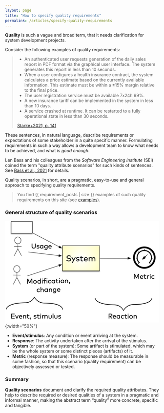 ```yaml
---
layout: page
title: "How to specify quality requirements"
permalink: /articles/specify-quality-requirements
---
```


**Quality** is such a vague and broad term, that it needs clarification for system development projects.

Consider the following examples of quality requirements:

>* An authenticated user requests generation of the daily sales report in PDF format via the graphical user interface. The system generates this report in less than 10 seconds.
>* When a user configures a health insurance contract, the system calculates a price estimate based on the currently available information. This estimate must be within a ±15% margin relative to the final price.
>* The user registration service must be available 7x24h 99%.
>* A new insurance tariff can be implemented in the system in less than 10 days.
>* A service crashed at runtime. It can be restarted to a fully operational state in less than 30 seconds.
>
>[Starke+2021, p. 141](/references/#starke2021software)

These sentences, in natural language, describe requirements or expectations of some stakeholder in a quite specific manner.
Formulating requirements in such a way allows a development team to know what needs to be achieved, and what is _good enough_.

Len Bass and his colleagues from the _Software Engineering Institute_ (SEI) coined the term "quality attribute scenarios" for such kinds of sentences.
See [Bass et al., 2021](/references/#bass2021software) for details.

Quality scenarios, in short, are a pragmatic, easy-to-use and general approach to specifying quality requirements.

>You find {{ requirement_posts | size }} examples of such quality requirements on this site (see [examples](/requirements)).


### General structure of quality scenarios

![general form of quality scenarios](/images/articles/q-requirements/q-scenario.png){:width="50%"}


* **Event/stimulus**: Any condition or event arriving at the system.
* **Response**: The activity undertaken after the arrival of the stimulus.
* **System** (or part of the system): Some artifact is stimulated, which may be the whole system or some distinct pieces (artifacts) of it.
* **Metric** (response measure): The response should be measurable in some fashion, so that this scenario (quality requirement) can be objectively assessed or tested.





### Summary
**Quality scenarios** document and clarify the required quality attributes. They help to describe required or desired qualities of a system in a pragmatic and informal manner, making the abstract term “quality” more concrete, specific and tangible.
